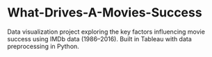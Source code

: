# What-Drives-A-Movies-Success
Data visualization project exploring the key factors influencing movie success using IMDb data (1986–2016). Built in Tableau with data preprocessing in Python.
